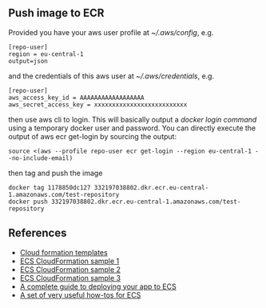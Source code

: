 ## Push image to ECR

Provided you have your aws user profile at *~/.aws/config*, e.g.

```
[repo-user]
region = eu-central-1
output=json
```
and the credentials of this aws user at *~/.aws/credentials*, e.g.

```
[repo-user]
aws_access_key_id = AAAAAAAAAAAAAAAAAA
aws_secret_access_key = xxxxxxxxxxxxxxxxxxxxxxxxxx
```

then use aws cli to login. This will basically output a *docker login command*
using a temporary docker user and password. You can directly execute the output of
aws ecr get-login by sourcing the output:
 
```
source <(aws --profile repo-user ecr get-login --region eu-central-1 --no-include-email)
```

then tag and push the image
```
docker tag 1178850dc127 332197038802.dkr.ecr.eu-central-1.amazonaws.com/test-repository
docker push 332197038802.dkr.ecr.eu-central-1.amazonaws.com/test-repository
```

## References
* [Cloud formation templates](https://s3.amazonaws.com/cloudformation-templates-us-east-1)
* [ECS CloudFormation sample 1](https://github.com/aws-samples/ecs-refarch-cloudformation)
* [ECS CloudFormation sample 2](https://github.com/nathanpeck/ecs-cloudformation)
* [ECS CloudFormation sample 3](https://github.com/awslabs/aws-cloudformation-templates/tree/master/aws/services/ECS)
* [A complete guide to deploying your app to ECS](https://codeburst.io/a-complete-guide-to-deploying-your-web-app-to-amazon-web-service-2854ff6bc399)
* [A set of very useful how-tos for ECS](https://github.com/nathanpeck/awesome-ecs)